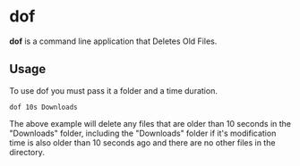 # dof

**dof** is a command line application that Deletes Old Files.

## Usage

To use dof you must pass it a folder and a time duration.

````
dof 10s Downloads
````
The above example will delete any files that are older than 10 seconds in the "Downloads" folder, including the "Downloads" folder if it's modification time is also older than 10 seconds ago and there are no other files in the directory.
